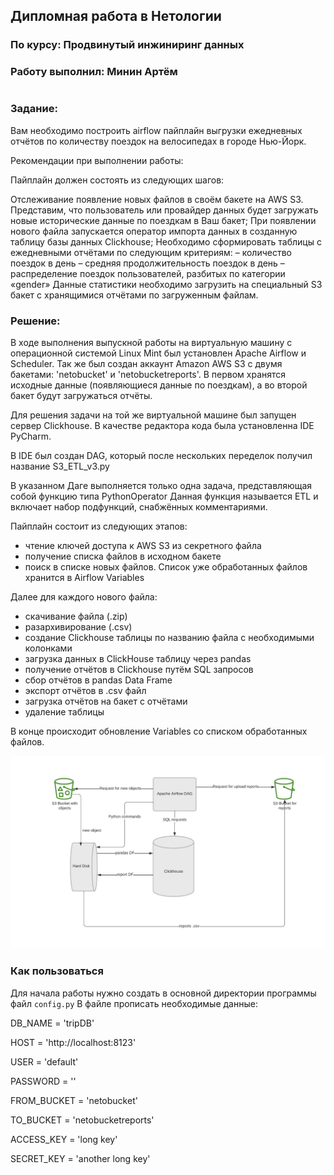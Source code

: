 ## Дипломная работа в Нетологии
### По курсу: Продвинутый инжиниринг данных
### Работу выполнил: Минин Артём
#
### Задание:

Вам необходимо построить airflow пайплайн выгрузки ежедневных отчётов по количеству поездок на велосипедах в городе Нью-Йорк.

Рекомендации при выполнении работы:

Пайплайн должен состоять из следующих шагов:

Отслеживание появление новых файлов в своём бакете на AWS S3. Представим, что пользователь или провайдер данных будет загружать новые исторические данные по поездкам в Ваш бакет;
При появлении нового файла запускается оператор импорта данных в созданную таблицу базы данных Clickhouse;
Необходимо сформировать таблицы с ежедневными отчётами по следующим критериям:
– количество поездок в день
– средняя продолжительность поездок в день
– распределение поездок пользователей, разбитых по категории «gender»
Данные статистики необходимо загрузить на специальный S3 бакет с хранящимися отчётами по загруженным файлам.

### Решение:
В ходе выполнения выпускной работы на виртуальную машину с операционной системой Linux Mint был установлен Apache Airflow и Scheduler.
Так же был создан аккаунт Amazon AWS S3 с двумя бакетами: 'netobucket' и 'netobucketreports'.
В первом хранятся исходные данные (появляющиеся данные по поездкам), а во второй бакет будут загружаться отчёты.

Для решения задачи на той же виртуальной машине был запущен сервер Clickhouse.
В качестве редактора кода была установленна IDE PyCharm.

В IDE был создан DAG, который после нескольких переделок получил название S3_ETL_v3.py

В указанном Даге выполняется только одна задача, представляющая собой функцию типа PythonOperator
Данная функция называется ETL и включает набор подфункций, снабжённых комментариями.

Пайплайн состоит из следующих этапов:
- чтение ключей доступа к AWS S3 из секретного файла
- получение списка файлов в исходном бакете
- поиск в списке новых файлов. Список уже обработанных файлов хранится в Airflow Variables

Далее для каждого нового файла:
- скачивание файла (.zip)
- разархивирование (.csv)
- создание Clickhouse таблицы по названию файла с необходимыми колонками
- загрузка данных в ClickHouse таблицу через pandas
- получение отчётов в Clickhouse путём SQL запросов
- сбор отчётов в pandas Data Frame
- экспорт отчётов в .csv файл
- загрузка отчётов на бакет с отчётами
- удаление таблицы

В конце происходит обновление Variables со списком обработанных файлов.

![My ETL scheme](https://github.com/softandiron/GraduationWork/blob/main/My%20ETL.jpeg)


### Как пользоваться
Для начала работы нужно создать в основной директории программы файл `config.py`
В файле прописать необходимые данные:


DB_NAME = 'tripDB'

HOST = 'http://localhost:8123'

USER = 'default'

PASSWORD = ''

FROM_BUCKET = 'netobucket'

TO_BUCKET = 'netobucketreports'

ACCESS_KEY = 'long key'

SECRET_KEY = 'another long key'




